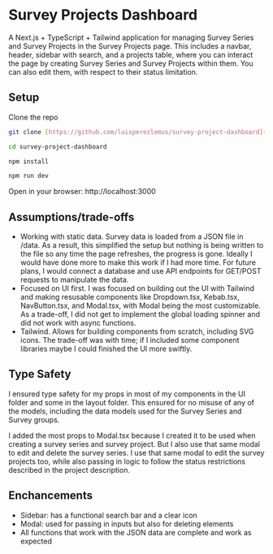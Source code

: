 # Survey Projects Dashboard
A Next.js + TypeScript + Tailwind application for managing Survey Series and Survey Projects in the Survey Projects page. 
This includes a navbar, header, sidebar with search, and a projects table, where you can interact the page by creating
Survey Series and Survey Projects within them. You can also edit them, with respect to their status limitation.

## Setup
Clone the repo
```bash
git clone [https://github.com/luisperezlemus/survey-project-dashboard](https://github.com/luisperezlemus/survey-project-dash)

cd survey-project-dashboard

npm install

npm run dev
```
Open in your browser: http://localhost:3000
## Assumptions/trade-offs
- Working with static data. Survey data is loaded from a JSON file in /data. As a result, this simplified the setup but nothing is being written to the file so any time the page refreshes, the progress is gone. Ideally I would have done more to make this work if I had more time. For future plans, I would connect a database and use API endpoints for GET/POST requests to manipulate the data.
- Focused on UI first. I was focused on building out the UI with Tailwind and making resusable components like Dropdown.tsx, Kebab.tsx, NavButton.tsx, and Modal.tsx, with Modal being the most customizable. As a trade-off, I did not get to implement the global loading spinner and did not work with async functions.
- Tailwind. Allows for building components from scratch, including SVG icons. The trade-off was with time; if I included some component libraries maybe I could finished the UI more swiftly.
## Type Safety
I ensured type safety for my props in most of my components in the UI folder and some in the layout folder. This ensured for no misuse of any of the models, including the data
models used for the Survey Series and Survey groups. 

I added the most props to Modal.tsx because I created it to be used when creating a survey series and survey project. But I also use that same modal to edit and delete the survey series. I use that same modal to edit the survey projects too, while also passing in logic to follow the status restrictions described in the project description.

## Enchancements
- Sidebar: has a functional search bar and a clear icon
- Modal: used for passing in inputs but also for deleting elements
- All functions that work with the JSON data are complete and work as expected
